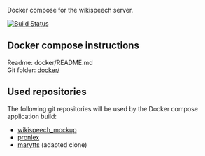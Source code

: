 Docker compose for the wikispeech server.

[![Build Status](https://travis-ci.org/stts-se/wikispeech_compose.svg?branch=master)](https://travis-ci.org/stts-se/wikispeech_compose)

## Docker compose instructions

Readme: docker/README.md    
Git folder: [docker/](https://github.com/stts-se/wikispeech_compose/tree/master/docker)

## Used repositories

The following git repositories will be used by the Docker compose application build:

* [wikispeech_mockup](https://github.com/stts-se/wikispeech_mockup)
* [pronlex](https://github.com/stts-se/pronlex)
* [marytts](https://github.com/HannaLindgren/marytts) (adapted clone)

